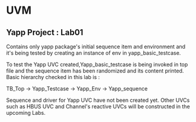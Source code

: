 # UVM

Yapp Project : Lab01
---------------------
Contains only yapp package's initial sequence item and environment and it's being tested by 
creating an instance of env in yapp_basic_testcase. 

To test the Yapp UVC created,Yapp_basic_testcase is being invoked in top file and the sequence item 
has been randomized and its content printed. Basic hierarchy checked in this lab is :

TB_Top -> Yapp_Testcase -> Yapp_Env -> Yapp_sequence

Sequence and driver for Yapp UVC have not been created yet. Other UVCs such as HBUS UVC and Channel's
reactive UVCs will be constructed in the upcoming Labs. 
